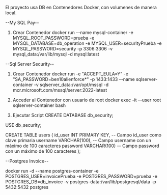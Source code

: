 El proyecto usa DB en Contenedores Docker, con volumenes de manera local.

--My SQL Pay--

1. Crear Contenedor
  docker run --name mysql-container -e MYSQL_ROOT_PASSWORD=prueba -e MYSQL_DATABASE=db_operation -e MYSQL_USER=securityPrueba -e MYSQL_PASSWORD=security -p 3306:3306 -v   
  mysql_data:/var/lib/mysql -d mysql:latest

--Sql Server Security--

1. Crear Contenedor
  docker run -e "ACCEPT_EULA=Y" -e "SA_PASSWORD=ben10alienforce*" -p 1433:1433 --name sqlserver-container -v sqlserver_data:/var/opt/mssql -d 
  mcr.microsoft.com/mssql/server:2022-latest

2. Acceder al Contenedor con usuario de root
   docker exec -it --user root sqlserver-container bash

3. Ejecutar Script
  CREATE DATABASE db_security;
  
  USE db_security;
  
  CREATE TABLE users (
    id_user INT PRIMARY KEY,   -- Campo id_user como clave primaria
    username VARCHAR(100),     -- Campo username con un máximo de 100 caracteres
    password VARCHAR(100)      -- Campo password con un máximo de 100 caracteres
  );

--Postgres Invoice--


docker run -d --name postgres-container -e POSTGRES_USER=invoicePrueba -e POSTGRES_PASSWORD=prueba -e POSTGRES_DB=db_invoice -v postgres-data:/var/lib/postgresql/data -p 5432:5432 postgres

